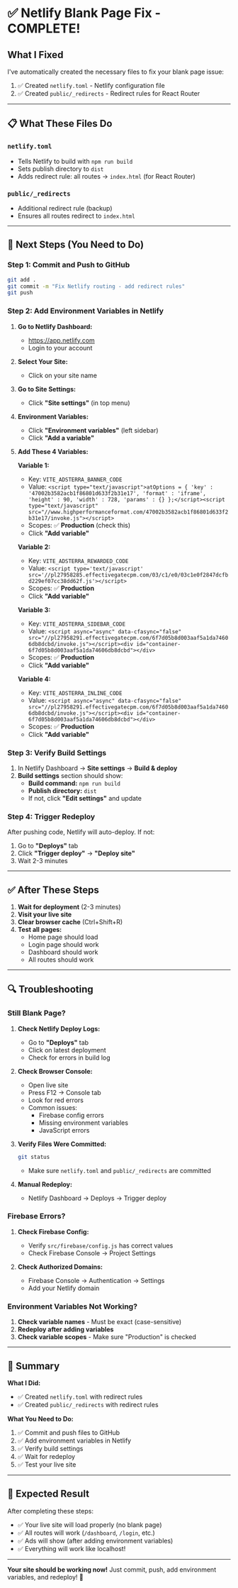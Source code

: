 # ✅ Netlify Blank Page Fix - COMPLETE!

## What I Fixed

I've automatically created the necessary files to fix your blank page issue:

1. ✅ Created `netlify.toml` - Netlify configuration file
2. ✅ Created `public/_redirects` - Redirect rules for React Router

---

## 📋 What These Files Do

### `netlify.toml`
- Tells Netlify to build with `npm run build`
- Sets publish directory to `dist`
- Adds redirect rule: all routes → `index.html` (for React Router)

### `public/_redirects`
- Additional redirect rule (backup)
- Ensures all routes redirect to `index.html`

---

## 🚀 Next Steps (You Need to Do)

### Step 1: Commit and Push to GitHub

```bash
git add .
git commit -m "Fix Netlify routing - add redirect rules"
git push
```

### Step 2: Add Environment Variables in Netlify

1. **Go to Netlify Dashboard:**
   - https://app.netlify.com
   - Login to your account

2. **Select Your Site:**
   - Click on your site name

3. **Go to Site Settings:**
   - Click **"Site settings"** (in top menu)

4. **Environment Variables:**
   - Click **"Environment variables"** (left sidebar)
   - Click **"Add a variable"**

5. **Add These 4 Variables:**

   **Variable 1:**
   - Key: `VITE_ADSTERRA_BANNER_CODE`
   - Value: `<script type="text/javascript">atOptions = { 'key' : '47002b3582acb1f86801d633f2b31e17', 'format' : 'iframe', 'height' : 90, 'width' : 728, 'params' : {} };</script><script type="text/javascript" src="//www.highperformanceformat.com/47002b3582acb1f86801d633f2b31e17/invoke.js"></script>`
   - Scopes: ✅ **Production** (check this)
   - Click **"Add variable"**

   **Variable 2:**
   - Key: `VITE_ADSTERRA_REWARDED_CODE`
   - Value: `<script type='text/javascript' src='//pl27958285.effectivegatecpm.com/03/c1/e0/03c1e0f2847dcfbd229ef07cc38dd62f.js'></script>`
   - Scopes: ✅ **Production**
   - Click **"Add variable"**

   **Variable 3:**
   - Key: `VITE_ADSTERRA_SIDEBAR_CODE`
   - Value: `<script async="async" data-cfasync="false" src="//pl27958291.effectivegatecpm.com/6f7d05b8d003aaf5a1da74606db8dcbd/invoke.js"></script><div id="container-6f7d05b8d003aaf5a1da74606db8dcbd"></div>`
   - Scopes: ✅ **Production**
   - Click **"Add variable"**

   **Variable 4:**
   - Key: `VITE_ADSTERRA_INLINE_CODE`
   - Value: `<script async="async" data-cfasync="false" src="//pl27958291.effectivegatecpm.com/6f7d05b8d003aaf5a1da74606db8dcbd/invoke.js"></script><div id="container-6f7d05b8d003aaf5a1da74606db8dcbd"></div>`
   - Scopes: ✅ **Production**
   - Click **"Add variable"**

### Step 3: Verify Build Settings

1. In Netlify Dashboard → **Site settings** → **Build & deploy**
2. **Build settings** section should show:
   - **Build command:** `npm run build`
   - **Publish directory:** `dist`
   - If not, click **"Edit settings"** and update

### Step 4: Trigger Redeploy

After pushing code, Netlify will auto-deploy. If not:

1. Go to **"Deploys"** tab
2. Click **"Trigger deploy"** → **"Deploy site"**
3. Wait 2-3 minutes

---

## ✅ After These Steps

1. **Wait for deployment** (2-3 minutes)
2. **Visit your live site**
3. **Clear browser cache** (Ctrl+Shift+R)
4. **Test all pages:**
   - Home page should load
   - Login page should work
   - Dashboard should work
   - All routes should work

---

## 🔍 Troubleshooting

### Still Blank Page?

1. **Check Netlify Deploy Logs:**
   - Go to **"Deploys"** tab
   - Click on latest deployment
   - Check for errors in build log

2. **Check Browser Console:**
   - Open live site
   - Press F12 → Console tab
   - Look for red errors
   - Common issues:
     - Firebase config errors
     - Missing environment variables
     - JavaScript errors

3. **Verify Files Were Committed:**
   ```bash
   git status
   ```
   - Make sure `netlify.toml` and `public/_redirects` are committed

4. **Manual Redeploy:**
   - Netlify Dashboard → Deploys → Trigger deploy

### Firebase Errors?

1. **Check Firebase Config:**
   - Verify `src/firebase/config.js` has correct values
   - Check Firebase Console → Project Settings

2. **Check Authorized Domains:**
   - Firebase Console → Authentication → Settings
   - Add your Netlify domain

### Environment Variables Not Working?

1. **Check variable names** - Must be exact (case-sensitive)
2. **Redeploy after adding variables**
3. **Check variable scopes** - Make sure "Production" is checked

---

## 📝 Summary

**What I Did:**
- ✅ Created `netlify.toml` with redirect rules
- ✅ Created `public/_redirects` with redirect rules

**What You Need to Do:**
1. ✅ Commit and push files to GitHub
2. ✅ Add environment variables in Netlify
3. ✅ Verify build settings
4. ✅ Wait for redeploy
5. ✅ Test your live site

---

## 🎉 Expected Result

After completing these steps:
- ✅ Your live site will load properly (no blank page)
- ✅ All routes will work (`/dashboard`, `/login`, etc.)
- ✅ Ads will show (after adding environment variables)
- ✅ Everything will work like localhost!

---

**Your site should be working now!** Just commit, push, add environment variables, and redeploy! 🚀

